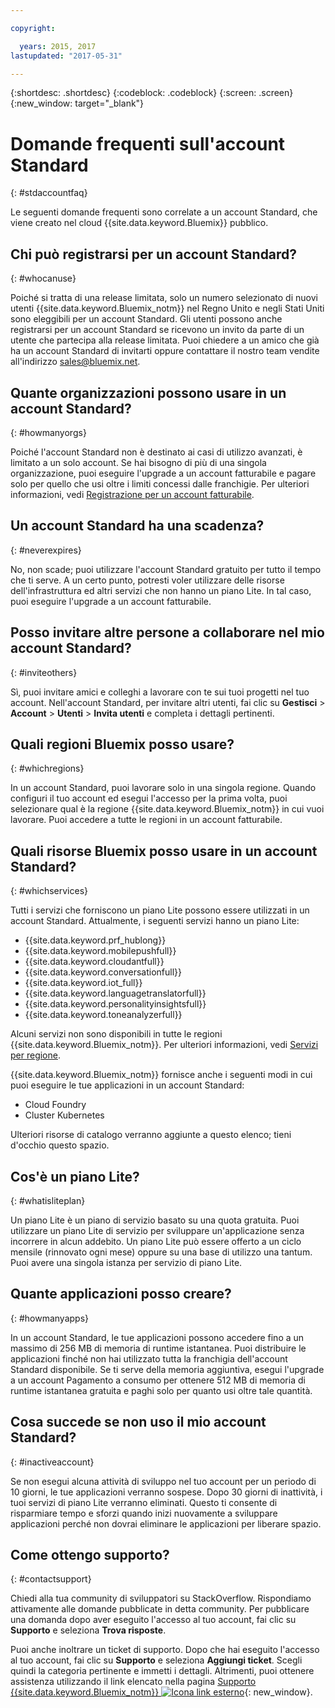 ```yaml
---

copyright:

  years: 2015, 2017
lastupdated: "2017-05-31"

---
```


{:shortdesc: .shortdesc}
{:codeblock: .codeblock}
{:screen: .screen}
{:new_window: target="_blank"}

# Domande frequenti sull'account Standard 
{: #stdaccountfaq}

Le seguenti domande frequenti sono correlate a un account Standard, che viene creato nel cloud {{site.data.keyword.Bluemix}} pubblico.

## Chi può registrarsi per un account Standard?
{: #whocanuse}

Poiché si tratta di una release limitata, solo un numero selezionato di nuovi utenti {{site.data.keyword.Bluemix_notm}} nel Regno Unito e negli Stati Uniti sono eleggibili per un account Standard. Gli utenti possono anche registrarsi per un account Standard se ricevono un invito da parte di un utente che partecipa alla release limitata. Puoi chiedere a un amico che già ha un account Standard di invitarti oppure contattare il nostro team vendite all'indirizzo sales@bluemix.net.

## Quante organizzazioni possono usare in un account Standard?
{: #howmanyorgs}

Poiché l'account Standard non è destinato ai casi di utilizzo avanzati, è limitato a un solo account. Se hai bisogno di più di una singola organizzazione, puoi eseguire l'upgrade a un account fatturabile e pagare solo per quello che usi oltre i limiti concessi dalle franchigie. Per ulteriori informazioni, vedi [Registrazione per un account fatturabile](/docs/pricing/billable.html#billable).

## Un account Standard ha una scadenza?
{: #neverexpires}
   
No, non scade; puoi utilizzare l'account Standard gratuito per tutto il tempo che ti serve. A un certo punto, potresti voler utilizzare delle risorse dell'infrastruttura ed altri servizi che non hanno un piano Lite. In tal caso, puoi eseguire l'upgrade a un account fatturabile. 

## Posso invitare altre persone a collaborare nel mio account Standard?
{: #inviteothers}

Sì, puoi invitare amici e colleghi a lavorare con te sui tuoi progetti nel tuo account. Nell'account Standard, per invitare altri utenti, fai clic su **Gestisci** &gt; **Account** &gt; **Utenti** &gt; **Invita utenti** e completa i dettagli pertinenti.  

## Quali regioni Bluemix posso usare?
{: #whichregions}

In un account Standard, puoi lavorare solo in una singola regione. Quando configuri il tuo account ed esegui l'accesso per la prima volta, puoi selezionare qual è la regione {{site.data.keyword.Bluemix_notm}} in cui vuoi lavorare. Puoi accedere a tutte le regioni in un account fatturabile.

## Quali risorse Bluemix posso usare in un account Standard?
{: #whichservices}

Tutti i servizi che forniscono un piano Lite possono essere utilizzati in un account Standard. Attualmente, i seguenti servizi hanno un piano Lite:

<ul>
<li>{{site.data.keyword.prf_hublong}}</li>
<li>{{site.data.keyword.mobilepushfull}}</li>
<li>{{site.data.keyword.cloudantfull}}</li>
<li>{{site.data.keyword.conversationfull}}</li>
<li>{{site.data.keyword.iot_full}}</li>
<li>{{site.data.keyword.languagetranslatorfull}}</li>
<li>{{site.data.keyword.personalityinsightsfull}}</li>
<li>{{site.data.keyword.toneanalyzerfull}}</li>
</ul>

Alcuni servizi non sono disponibili in tutte le regioni {{site.data.keyword.Bluemix_notm}}. Per ulteriori informazioni, vedi [Servizi per regione](/docs/services/services_region.html#services_region).

{{site.data.keyword.Bluemix_notm}} fornisce anche i seguenti modi in cui puoi eseguire le tue applicazioni in un account Standard:
<ul>
<li>Cloud Foundry</li>
<li>Cluster Kubernetes</li>
</ul>

Ulteriori risorse di catalogo verranno aggiunte a questo elenco; tieni d'occhio questo spazio. 

## Cos'è un piano Lite?
{: #whatisliteplan}

Un piano Lite è un piano di servizio basato su una quota gratuita. Puoi utilizzare un piano Lite di servizio per sviluppare un'applicazione senza incorrere in alcun addebito. Un piano Lite può essere offerto a un ciclo mensile (rinnovato ogni mese) oppure su una base di utilizzo una tantum. Puoi avere una singola istanza per servizio di piano Lite.  

## Quante applicazioni posso creare?
{: #howmanyapps}

In un account Standard, le tue applicazioni possono accedere fino a un massimo di 256 MB di memoria di runtime istantanea. Puoi distribuire le applicazioni finché non hai utilizzato tutta la franchigia dell'account Standard disponibile. Se ti serve della memoria aggiuntiva, esegui l'upgrade a un account Pagamento a consumo per ottenere 512 MB di memoria di runtime istantanea gratuita e paghi solo per quanto usi oltre tale quantità.

## Cosa succede se non uso il mio account Standard?
{: #inactiveaccount}

Se non esegui alcuna attività di sviluppo nel tuo account per un periodo di 10 giorni, le tue applicazioni verranno sospese. Dopo 30 giorni di inattività, i tuoi servizi di piano Lite verranno eliminati. Questo ti consente di risparmiare tempo e sforzi quando inizi nuovamente a sviluppare applicazioni perché non dovrai eliminare le applicazioni per liberare spazio.

## Come ottengo supporto?
{: #contactsupport}

Chiedi alla tua community di sviluppatori su StackOverflow. Rispondiamo attivamente alle domande pubblicate in detta community. Per pubblicare una domanda dopo aver eseguito l'accesso al tuo account, fai clic su **Supporto** e seleziona **Trova risposte**.  

Puoi anche inoltrare un ticket di supporto. Dopo che hai eseguito l'accesso al tuo account, fai clic su **Supporto** e seleziona **Aggiungi ticket**. Scegli quindi la categoria pertinente e immetti i dettagli. Altrimenti, puoi ottenere assistenza utilizzando il link elencato nella pagina [Supporto {{site.data.keyword.Bluemix_notm}} ![Icona link esterno](../icons/launch-glyph.svg)](http://ibm.biz/bluemixsupport){: new_window}. 
